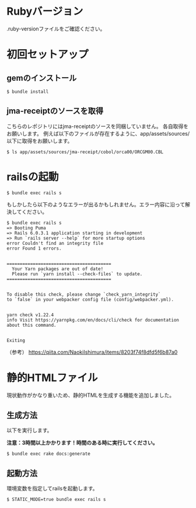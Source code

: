 # Rubyバージョン

.ruby-versionファイルをご確認ください。

# 初回セットアップ

## gemのインストール

```
$ bundle install
```

## jma-receiptのソースを取得

こちらのレポジトリにはjma-receiptのソースを同梱していません。
各自取得をお願いします。
例えば以下のファイルが存在するように、app/assets/sources/ 以下に取得をお願いします。

```
$ ls app/assets/sources/jma-receipt/cobol/orca00/ORCGM00.CBL
```

# railsの起動

```
$ bundle exec rails s
```

もしかしたら以下のようなエラーが出るかもしれません。エラー内容に沿って解決してください。
```
$ bundle exec rails s
=> Booting Puma
=> Rails 6.0.3.1 application starting in development
=> Run `rails server --help` for more startup options
error Couldn't find an integrity file
error Found 1 errors.


========================================
  Your Yarn packages are out of date!
  Please run `yarn install --check-files` to update.
========================================


To disable this check, please change `check_yarn_integrity`
to `false` in your webpacker config file (config/webpacker.yml).


yarn check v1.22.4
info Visit https://yarnpkg.com/en/docs/cli/check for documentation about this command.


Exiting

```
（参考） https://qiita.com/NaokiIshimura/items/8203f74f8dfd5f6b87a0

# 静的HTMLファイル

現状動作がかなり重いため、静的HTMLを生成する機能を追加しました。

## 生成方法

以下を実行します。

**注意：3時間以上かかります！時間のある時に実行してください。**

```
$ bundle exec rake docs:generate
```

## 起動方法

環境変数を指定してrailsを起動します。

```
$ STATIC_MODE=true bundle exec rails s
```
